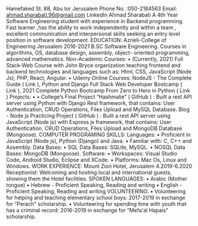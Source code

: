 Hamefaked St. 88, Abu tor Jerusalem
Phone No. :050-2184563 Email: ahmad.sharabati.96@gmail.com
LinkedIn
Ahmad Sharabati
A 4th Year Software Engineering student with experience in Backend programming. Fast learner ,has the ability to work independently and within a team , excellent communication and interpersonal skills seeking an entry level position in software development.
EDUCATION:
Azrieli-College of Engineering Jerusalem 2016-2021
B.SC Software Engineering. Courses in algorithms, OS, database design, assembly, object- oriented programming, advanced mathematics.
Non-Academic Courses:
• (Currently, 2021) Full Stack-Web Course with John Bryce organization teaching
frontend and backend technologies and languages such as: Html, CSS, JavaScript (Node Js), PHP, React, Angular.
• Udemy Online Courses: NodeJS - The Complete Guide ( Link ), Python and Django Full Stack Web Developer Bootcamp ( Link ), 2021 Complete Python Bootcamp From Zero to Hero in Python ( Link )
Projects:
    • •
College’s Final Project “Hashmalie” ( GitHub ) :
Built a rest API server using Python with Django Rest framework, that contains: User Authentication, CRUD Operations, Files Upload and MySQL Database.
Blog - Node js Practicing Project ( GitHub ) :
Built a rest API server using JavaScript (Node js) with Express js framework, that contains: User Authentication, CRUD Operations, Files Upload and MongoDB Database (Mongoose).
    COMPUTER PROGRAMING SKILLS: Languages:
• Proficient in JavaScript (Node js), Python (Django) and Java.
• Familiar with: C, C++ and Assembly. Data Bases:
• SQL Data Bases: SQLite, MySQL.
• NOSQL Data Bases: MongoDB (Mongoose). Software:
• Workspaces: Visual Studio Code, Android Studio, Eclipse and XCode.
• Platforms: Mac Os, Linux and Windows.
WORK EXPERIENCE:
Mount Zion Hotel, Jerusalem 4.2019-6.2020
Receptionist:
Welcoming and hosting local and international guests, showing them the Hotel facilities.
SPOKEN LANGUAGES:
• Arabic (Mother tongue)
• Hebrew - Proficient Speaking, Reading and writing
• English - Proficient Speaking, Reading and writing
VOLUNTEERING:
• Volunteering for helping and teaching elementary school boys: 2017-2019 in exchange
for “Perach” scholarship.
• Volunteering for spending time with youth that has a criminal record: 2016-2019 in
exchange for “Mefa'al Hapais" scholarship.
    